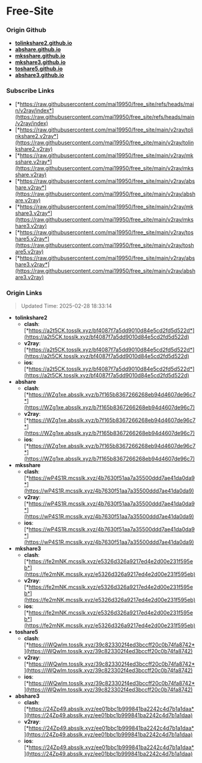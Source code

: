 # Free-Site

### Origin Github

- [**tolinkshare2.github.io**](https://github.com/tolinkshare2/tolinkshare2.github.io)
- [**abshare.github.io**](https://github.com/abshare/abshare.github.io)
- [**mksshare.github.io**](https://github.com/mksshare/mksshare.github.io)
- [**mkshare3.github.io**](https://github.com/mkshare3/mkshare3.github.io)
- [**toshare5.github.io**](https://github.com/toshare5/toshare5.github.io)
- [**abshare3.github.io**](https://github.com/abshare3/abshare3.github.io)

### Subscribe Links

- [*https://raw.githubusercontent.com/mai19950/free_site/refs/heads/main/v2ray/index*](https://raw.githubusercontent.com/mai19950/free_site/refs/heads/main/v2ray/index)
- [*https://raw.githubusercontent.com/mai19950/free_site/main/v2ray/tolinkshare2.v2ray*](https://raw.githubusercontent.com/mai19950/free_site/main/v2ray/tolinkshare2.v2ray)
- [*https://raw.githubusercontent.com/mai19950/free_site/main/v2ray/mksshare.v2ray*](https://raw.githubusercontent.com/mai19950/free_site/main/v2ray/mksshare.v2ray)
- [*https://raw.githubusercontent.com/mai19950/free_site/main/v2ray/abshare.v2ray*](https://raw.githubusercontent.com/mai19950/free_site/main/v2ray/abshare.v2ray)
- [*https://raw.githubusercontent.com/mai19950/free_site/main/v2ray/mkshare3.v2ray*](https://raw.githubusercontent.com/mai19950/free_site/main/v2ray/mkshare3.v2ray)
- [*https://raw.githubusercontent.com/mai19950/free_site/main/v2ray/toshare5.v2ray*](https://raw.githubusercontent.com/mai19950/free_site/main/v2ray/toshare5.v2ray)
- [*https://raw.githubusercontent.com/mai19950/free_site/main/v2ray/abshare3.v2ray*](https://raw.githubusercontent.com/mai19950/free_site/main/v2ray/abshare3.v2ray)

### Origin Links

> Updated Time: 2025-02-28 18:33:14

- **tolinkshare2**
  - **clash**: [*https://a2t5CK.tosslk.xyz/bf4087f7a5dd9010d84e5cd2fd5d522d*](https://a2t5CK.tosslk.xyz/bf4087f7a5dd9010d84e5cd2fd5d522d)
  - **v2ray**: [*https://a2t5CK.tosslk.xyz/bf4087f7a5dd9010d84e5cd2fd5d522d*](https://a2t5CK.tosslk.xyz/bf4087f7a5dd9010d84e5cd2fd5d522d)
  - **ios**: [*https://a2t5CK.tosslk.xyz/bf4087f7a5dd9010d84e5cd2fd5d522d*](https://a2t5CK.tosslk.xyz/bf4087f7a5dd9010d84e5cd2fd5d522d)
- **abshare**
  - **clash**: [*https://WZg1xe.absslk.xyz/b7f165b8367266268eb94d4607de96c7*](https://WZg1xe.absslk.xyz/b7f165b8367266268eb94d4607de96c7)
  - **v2ray**: [*https://WZg1xe.absslk.xyz/b7f165b8367266268eb94d4607de96c7*](https://WZg1xe.absslk.xyz/b7f165b8367266268eb94d4607de96c7)
  - **ios**: [*https://WZg1xe.absslk.xyz/b7f165b8367266268eb94d4607de96c7*](https://WZg1xe.absslk.xyz/b7f165b8367266268eb94d4607de96c7)
- **mksshare**
  - **clash**: [*https://wP4S1R.mcsslk.xyz/4b7630f51aa7a35500ddd7ae41da0da9*](https://wP4S1R.mcsslk.xyz/4b7630f51aa7a35500ddd7ae41da0da9)
  - **v2ray**: [*https://wP4S1R.mcsslk.xyz/4b7630f51aa7a35500ddd7ae41da0da9*](https://wP4S1R.mcsslk.xyz/4b7630f51aa7a35500ddd7ae41da0da9)
  - **ios**: [*https://wP4S1R.mcsslk.xyz/4b7630f51aa7a35500ddd7ae41da0da9*](https://wP4S1R.mcsslk.xyz/4b7630f51aa7a35500ddd7ae41da0da9)
- **mkshare3**
  - **clash**: [*https://fe2mNK.mcsslk.xyz/e5326d326a9217ed4e2d00e231f595eb*](https://fe2mNK.mcsslk.xyz/e5326d326a9217ed4e2d00e231f595eb)
  - **v2ray**: [*https://fe2mNK.mcsslk.xyz/e5326d326a9217ed4e2d00e231f595eb*](https://fe2mNK.mcsslk.xyz/e5326d326a9217ed4e2d00e231f595eb)
  - **ios**: [*https://fe2mNK.mcsslk.xyz/e5326d326a9217ed4e2d00e231f595eb*](https://fe2mNK.mcsslk.xyz/e5326d326a9217ed4e2d00e231f595eb)
- **toshare5**
  - **clash**: [*https://iWQwlm.tosslk.xyz/39c823302f4ed3bccff20c0b74fa8742*](https://iWQwlm.tosslk.xyz/39c823302f4ed3bccff20c0b74fa8742)
  - **v2ray**: [*https://iWQwlm.tosslk.xyz/39c823302f4ed3bccff20c0b74fa8742*](https://iWQwlm.tosslk.xyz/39c823302f4ed3bccff20c0b74fa8742)
  - **ios**: [*https://iWQwlm.tosslk.xyz/39c823302f4ed3bccff20c0b74fa8742*](https://iWQwlm.tosslk.xyz/39c823302f4ed3bccff20c0b74fa8742)
- **abshare3**
  - **clash**: [*https://24Zp49.absslk.xyz/ee01bbc1b999841ba2242c4d7b1a1daa*](https://24Zp49.absslk.xyz/ee01bbc1b999841ba2242c4d7b1a1daa)
  - **v2ray**: [*https://24Zp49.absslk.xyz/ee01bbc1b999841ba2242c4d7b1a1daa*](https://24Zp49.absslk.xyz/ee01bbc1b999841ba2242c4d7b1a1daa)
  - **ios**: [*https://24Zp49.absslk.xyz/ee01bbc1b999841ba2242c4d7b1a1daa*](https://24Zp49.absslk.xyz/ee01bbc1b999841ba2242c4d7b1a1daa)
